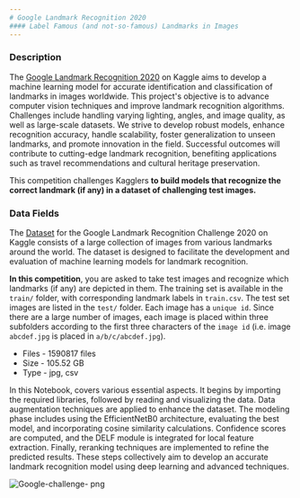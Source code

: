 ```yaml
---
# Google Landmark Recognition 2020
#### Label Famous (and not-so-famous) Landmarks in Images
---
```


### **Description**

The [Google Landmark Recognition 2020](https://www.kaggle.com/competitions/landmark-recognition-2020/overview) on Kaggle aims to develop a machine learning model for accurate identification and classification of landmarks in images worldwide. This project's objective is to advance computer vision techniques and improve landmark recognition algorithms. Challenges include handling varying lighting, angles, and image quality, as well as large-scale datasets. We strive to develop robust models, enhance recognition accuracy, handle scalability, foster generalization to unseen landmarks, and promote innovation in the field. Successful outcomes will contribute to cutting-edge landmark recognition, benefiting applications such as travel recommendations and cultural heritage preservation.

This competition challenges Kagglers **to build models that recognize the correct landmark (if any) in a dataset of challenging test images.**

 ### Data Fields

The [Dataset](https://www.kaggle.com/competitions/landmark-recognition-2020/data) for the Google Landmark Recognition Challenge 2020 on Kaggle consists of a large collection of images from various landmarks around the world. The dataset is designed to facilitate the development and evaluation of machine learning models for landmark recognition.


**In this competition**, you are asked to take test images and recognize which landmarks (if any) are depicted in them. The training set is available in the `train/` folder, with corresponding landmark labels in `train.csv`. The test set images are listed in the `test/` folder. Each image has a `unique id`. Since there are a large number of images, each image is placed within three subfolders according to the first three characters of the `image id` (i.e. image `abcdef.jpg` is placed in `a/b/c/abcdef.jpg`).

- Files - 1590817 files
- Size - 105.52 GB
- Type - jpg, csv

In this Notebook, covers various essential aspects. It begins by importing the required libraries, followed by reading and visualizing the data. Data augmentation techniques are applied to enhance the dataset. The modeling phase includes using the EfficientNetB0 architecture, evaluating the best model, and incorporating cosine similarity calculations. Confidence scores are computed, and the DELF module is integrated for local feature extraction. Finally, reranking techniques are implemented to refine the predicted results. These steps collectively aim to develop an accurate landmark recognition model using deep learning and advanced techniques.


![Google-challenge- png](https://github.com/LavanyaMuthuraman/Google-Landmark-Recognition-2020/assets/109660074/f7c8c093-d961-4087-bb88-d6dbe5a3157a)
